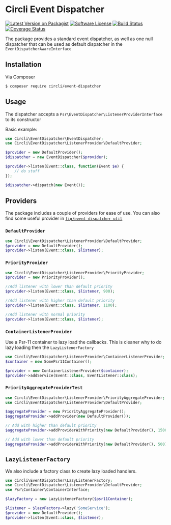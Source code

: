# Circli Event Dispatcher

[![Latest Version on Packagist](https://img.shields.io/packagist/v/circli/event-dispatcher.svg)](https://packagist.org/packages/circli/event-dispatcher)
[![Software License](https://img.shields.io/github/license/circli/event-dispatcher.svg)](LICENSE.md)
[![Build Status](https://github.com/circli/event-dispatcher/actions/workflows/unit-test.yml/badge.svg)](https://github.com/circli/event-dispatcher/actions/workflows/unit-test.yml)
[![Coverage Status](https://coveralls.io/repos/github/circli/event-dispatcher/badge.svg?branch=2.x)](https://coveralls.io/github/circli/event-dispatcher?branch=2.x)

The package provides a standard event dispatcher, as well as one null dispatcher that can be used as default dispatcher in the `EventDispatcherAwareInterface`

## Installation

Via Composer

```
$ composer require circli/event-dispatcher
```

## Usage

The dispatcher accepts a `Psr\EventDispatcher\ListenerProviderInterface` to its constructor

Basic example:

```php
use Circli\EventDispatcher\EventDispatcher;
use Circli\EventDispatcher\ListenerProvider\DefaultProvider;

$provider = new DefaultProvider();
$dispatcher = new EventDispatcher($provider);

$provider->listen(Event::class, function(Event $e) {
    // do stuff
});

$dispatcher->dispatch(new Event());
```

## Providers

The package includes a couple of providers for ease of use. You can also find some useful provider in [`fig/event-dispatcher-util`](https://github.com/php-fig/event-dispatcher-util)

### `DefaultProvider`

```php
use Circli\EventDispatcher\ListenerProvider\DefaultProvider;
$provider = new DefaultProvider();
$provider->listen(Event::class, $listener);
```

### `PriorityProvider`


```php
use Circli\EventDispatcher\ListenerProvider\PriorityProvider;
$provider = new PriorityProvider();

//Add listener with lower than default priority
$provider->listen(Event::class, $listener, 900);

//Add listener with higher than default priority
$provider->listen(Event::class, $listener, 1100);

//Add listener with normal priority
$provider->listen(Event::class, $listener);
```

### `ContainerListenerProvider`

Use a Psr-11 container to lazy load the callbacks.
This is cleaner why to do lazy loading then the `LazyListenerFactory`

```php
use Circli\EventDispatcher\ListenerProvider\ContainerListenerProvider;
$container = new SomePsr11Container();

$provider = new ContainerListenerProvider($container);
$provider->addService(Event::class, EventListener::class);
```

### `PriorityAggregateProviderTest`

```php
use Circli\EventDispatcher\ListenerProvider\PriorityAggregateProvider;
use Circli\EventDispatcher\ListenerProvider\DefaultProvider;

$aggregateProvider = new PriorityAggregateProvider();
$aggregateProvider->addProvider(new DefaultProvider());

// Add with higher than default priority
$aggregateProvider->addProviderWithPriority(new DefaultProvider(), 1500);

// Add with lower than default priority
$aggregateProvider->addProviderWithPriority(new DefaultProvider(), 500);

```


## `LazyListenerFactory`

We also include a factory class to create lazy loaded handlers.

```php
use Circli\EventDispatcher\LazyListenerFactory;
use Circli\EventDispatcher\ListenerProvider\DefaultProvider;
use Psr\Container\ContainerInterface;

$lazyFactory = new LazyListenerFactory($psr11Container);

$listener = $lazyFactory->lazy('SomeService');
$provider = new DefaultProvider();
$provider->listen(Event::class, $listener);
```
